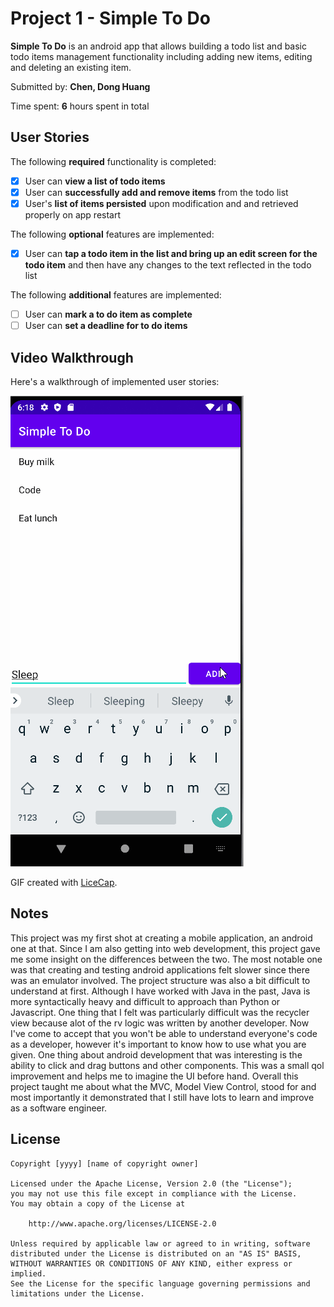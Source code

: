 # Project 1 - Simple To Do

**Simple To Do** is an android app that allows building a todo list and basic todo items management functionality including adding new items, editing and deleting an existing item.

Submitted by: **Chen, Dong Huang**

Time spent: **6** hours spent in total

## User Stories

The following **required** functionality is completed:

* [x] User can **view a list of todo items**
* [x] User can **successfully add and remove items** from the todo list
* [x] User's **list of items persisted** upon modification and and retrieved properly on app restart

The following **optional** features are implemented:

* [x] User can **tap a todo item in the list and bring up an edit screen for the todo item** and then have any changes to the text reflected in the todo list

The following **additional** features are implemented:

* [ ] User can **mark a to do item as complete**
* [ ] User can **set a deadline for to do items**

## Video Walkthrough

Here's a walkthrough of implemented user stories:

<img src='https://github.com/dong200k/Code_Path_Simple_To_Do/blob/master/walkthrough.gif' title='Video Walkthrough' width='' alt='Video Walkthrough' />

GIF created with [LiceCap](http://www.cockos.com/licecap/).

## Notes

This project was my first shot at creating a mobile application, an android one at that. Since I am also getting into web development, this project gave me some insight on 
the differences between the two. The most notable one was that creating and testing android applications felt slower since there was an emulator involved. The project structure 
was also a bit difficult to understand at first. Although I have worked with Java in the past, Java is more syntactically heavy and difficult to approach than Python or Javascript.
One thing that I felt was particularly difficult was the recycler view because alot of the rv logic was written by another developer. Now I've come to accept that you won't be 
able to understand everyone's code as a developer, however it's important to know how to use what you are given. One thing about android development that was interesting is 
the ability to click and drag buttons and other components. This was a small qol improvement and helps me to imagine the UI before hand. Overall this project taught me about what the
MVC, Model View Control, stood for and most importantly it demonstrated that I still have lots to learn and improve as a software engineer.

## License

    Copyright [yyyy] [name of copyright owner]

    Licensed under the Apache License, Version 2.0 (the "License");
    you may not use this file except in compliance with the License.
    You may obtain a copy of the License at

        http://www.apache.org/licenses/LICENSE-2.0

    Unless required by applicable law or agreed to in writing, software
    distributed under the License is distributed on an "AS IS" BASIS,
    WITHOUT WARRANTIES OR CONDITIONS OF ANY KIND, either express or implied.
    See the License for the specific language governing permissions and
    limitations under the License.
